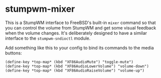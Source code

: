 # stumpwm-mixer

This is a StumpWM interface to FreeBSD's built-in `mixer` command so
that you can control the volume from StumpWM and get some visual
feedback when the volume changes. It's deliberately designed to have a
similar interface to the `stumpwm-sndioctl` module.

Add something like this to your config to bind its commands to the
media buttons:

```
(define-key *top-map* (kbd "XF86AudioMute") "toggle-mute")
(define-key *top-map* (kbd "XF86AudioLowerVolume") "volume-down")
(define-key *top-map* (kbd "XF86AudioRaiseVolume") "volume-up")
```
